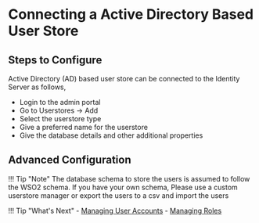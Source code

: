 # Connecting a Active Directory Based User Store

## Steps to Configure
Active Directory (AD) based user store can be connected to the Identity Server as follows,

* Login to the admin portal
* Go to Userstores -> Add
* Select the userstore type
* Give a preferred name for the userstore
* Give the database details and other additional properties

<!-- TODO: Add the exact steps to the above-->
<!-- TODO: Steps to import the certificate -->

## Advanced Configuration
<!-- TODO: Describe the properties related to JDBC userstore-->

!!! Tip "Note"
    The database schema to store the users is assumed to follow the WSO2 schema. If you have your own schema, Please use
 a custom userstore manager or export the users to a csv and import the users 

!!! Tip "What's Next"
    - [Managing User Accounts](manage-users-overview.md)
    - [Managing Roles](managing-roles.md)